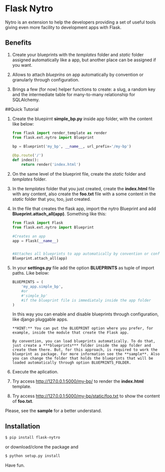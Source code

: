 Flask Nytro
===========

Nytro is an extension to help the developers providing a set of useful tools
giving even more facility to development apps with Flask.

## Benefits

1. Create your blueprints with the *templates* folder and *static* folder assigned automatically like a app, but another place can be assigned if you want.    

2. Allows to attach *blueprins* on app automatically by convention or granularly through configuration.    

3. Brings a few (for now) helper functions to create: a slug, a random key and the intermediate table for many-to-many relationship for SQLAlchemy.

##Quick Tutorial


1. Create the bluepirnt **simple_bp.py** inside app folder, with the content like below:    

      
    ```python
    from flask import render_template as render
    from flask.ext.nytro import Blueprint        
            
    bp = Blueprint('my_bp', __name__, url_prefix='/my-bp')    
    
    @bp.route('/')
    def index():
        return render('index.html')    
    ```
2. On the same level of the blueprint file, create the *static* folder and *templates* folder.

3. In the *templates* folder that you just created, create the **index.html** file with any content, also create the **foo.txt** file with a some content in the *static* folder that you, too, just created. 


4. In the file that creates the flask app, import the nytro Blueprint and add  **Blueprint.attach_all(app)**. Something like this:
    ```python 
    from flask import Flask
    from flask.ext.nytro import Blueprint

    #Creates an app
    app = Flask(__name__)

    
    #Attaches all blueprints to app automatically by convention or configuration
    Blueprint.attach_all(app)    
    ```
    

5. In your **settings.py** file add the option **BLUEPRINTS** as tuple of import paths. Like below:
    ```python
    BLUEPRINTS = (
        'my_app.simple_bp',
        #or
        #'simple_bp'
        #if the blueprint file is immediataly inside the app folder
    )
    ```
    In this way you can enable and disable blueprints through configuration, like django pluggable apps.
    
       **HINT:** You can put the BLUEPRINT option where you prefer, for example, inside the module that create the Flask app.
       
       By convention, you can load blueprints automatically. To do that, just create a ***blueprints*** folder inside the app folder and create them there. But, for this approach, is required to work the blueprint as package. For more information see the **sample**. Also you can change the folder that holds the blueprints that will be loaded automatically through option BLUEPRINTS_FOLDER.

6. Execute the aplication. 

7. Try access http://127.0.0.1:5000/my-bp/ to render the **index.html** template.

8. Try access http://127.0.0.1:5000/my-bp/static/foo.txt to show the content of **foo.txt**.


Please, see the **sample** for a better understand.

## Installation
```bash
$ pip install flask-nytro
```
or download/clone the package and

```bash
$ python setup.py install
```


Have fun.
